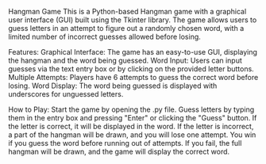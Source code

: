 Hangman Game
This is a Python-based Hangman game with a graphical user interface (GUI) built using the Tkinter library. The game allows users to guess letters in an attempt to figure out a randomly chosen word, with a limited number of incorrect guesses allowed before losing.



Features:
Graphical Interface: The game has an easy-to-use GUI, displaying the hangman and the word being guessed.
Word Input: Users can input guesses via the text entry box or by clicking on the provided letter buttons.
Multiple Attempts: Players have 6 attempts to guess the correct word before losing.
Word Display: The word being guessed is displayed with underscores for unguessed letters.



How to Play:
Start the game by opening the .py file.
Guess letters by typing them in the entry box and pressing "Enter" or clicking the "Guess" button.
If the letter is correct, it will be displayed in the word.
If the letter is incorrect, a part of the hangman will be drawn, and you will lose one attempt.
You win if you guess the word before running out of attempts. If you fail, the full hangman will be drawn, and the game will display the correct word.
